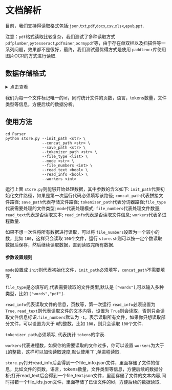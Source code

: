 # 文档解析

目前，我们支持得读取格式包括:`json`,`txt`,`pdf`,`docx`,`csv`,`xlsx`,`epub`,`ppt`.

注意：`pdf`格式读取比较复杂，我们测试了多种读取方式 `pdfplumber`,`pytesseract`,`pdfminer`,`ocrmypdf`等，由于存在单双栏以及扫描件等一系列问题，效果都不是很好，最终，我们测试最优得方式是使用 `paddleocr`库使用图片OCR的方式进行读取.

## 数据存储格式

</details>

<details><summary>点击查看</summary>

```
{
    "file_title": "Elementary_theory_of_factoring_trinomials_with_integer",
    "file_type": "pdf",
    "file_address":"Elementary_theory_of_factoring_trinomials_with_integer.pdf",
    "file_pages": 9,
    "file_language": "en",
    "file_dir": "book_en",
    "file_tokens": 6650,
    "file_id": "PLWAze3iG6So",
    "text": "This article ...",
}
```

</details>

我们为每一个文件标记唯一的id，同时统计文件的页数，语言，tokens数量，文件类型等信息，方便后续的数据分析。


## 使用方法

```
cd Parser
python store.py --init_path <str> \
                --concat_path <str> \
                --save_path <str> \
                --tokenizer_path <str> \
                --file_type <list> \
                --mode <str> \
                --file_numbers <int> \
                --read_text <bool> \
                --read_info <bool> \
                --workers <int> 
```

运行上面 `store.py`则能够开始处理数据，其中参数的含义如下:
    `init_path`代表初始化文件路径，如果是第一次运行代码必须填写该路径;
    `concat_path`代表拼接文件路径; `save_path`代表存储文件路径;
    `tokenizer_path`代表分词器路径;`file_type`代表需要处理的文件类型;
    `mode`代表处理模式; `file_numbers`代表处理文件数量;
    `read_text`代表是否读取文本; `read_info`代表是否读取文件信息;
    `workers`代表多进程数量.

如果不想一次性将所有数据进行读取，可以将 `file_numbers`设置为一个较小的数，比如 `100`，这样只会读取 `100`个文件，运行 `store.sh`则可以按一定个数读取数据后保存，然后继续读取数据，直到读取完所有数据.

#### 参数设置规则

`mode`设置成 `init`则代表初始化文件，`init_path`必须填写，`concat_path`不需要填写.

`file_type`是必填写的,代表需要读取的文件类型,默认是 `["words"]`,可以输入多种类型，比如 `["words","pdf"]`.

`read_info`代表读取文件的信息，页数等，第一次运行 `read_info`必须设置为 `True`, `read_text`则代表读取文件的文本内容，设置为 `True`则会读取，否则只会读取文件信息标识.`file_numbers`默认为 `-1`，表示读取所有文件，如果你只想读取部分文件，可以设置为大于 `0`的整数，比如 `100`，则只会读取 `100`个文件.

`tokenizer_path`必须填写, 代表统计 `tokens`的字表.

`workers`代表进程数，如果你的需要读取的文件过多，你可以设置 `workers`为大于 `1`的整数，这样可以加快读取速度,默认使用`1``,单进程读取.

`store.py`打开read_info后会得到一个file_info.json文件，里面存储了文件的信息，比如文件的页数，语言，tokens数量，文件类型等信息，方便后续的数据分析;打开read_text后会得到一个file_text.json文件，里面存储了文件的文本内容,同时报错一个file_ids.json文件，里面存储了已读文件的id，方便后续的数据读取.

